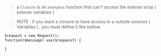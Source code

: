 > a `Closure` is an `anonymus` function that can't access the exteran scop ( exteran variables )

> NOTE : if you want a closure to have access to a outside sources ( Variables ) , you must define it like bellow

```markdown
$request = new Request();
function($message) use($requesst) {

}
```